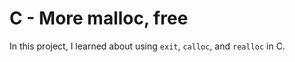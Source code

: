 # C - More malloc, free

In this project, I learned about using `exit`, `calloc`, and `realloc` in C.